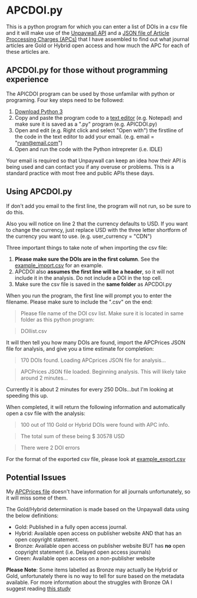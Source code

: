 # APCDOI.py
This is a python program for which you can enter a list of DOIs in a csv file and it will make use of the [Unpaywall API](http://unpaywall.org/api/v2) and a [JSON file of Article Proccessing Charges (APCs)](https://github.com/ryregier/APCPrices) that I have assembled to find out what journal articles are Gold or Hybrid open access and how much the APC for each of these articles are.

## APCDOI.py for those without programming experience

The APICDOI program can be used by those unfamilar with python or programing. Four key steps need to be followed:
  1. [Download Python 3](https://www.python.org/downloads/)
  2. Copy and paste the program code to a [text editor](https://en.wikipedia.org/wiki/Text_editor) (e.g. Notepad) and make sure it is saved as a ".py" program (e.g. APICDOI.py)
  3. Open and edit (e.g. Right click and select "Open with") the firstline of the code in the text editor to add your email. (e.g. email = "ryan@email.com")
  4. Open and run the code with the Python intrepreter (i.e. IDLE)
  
Your email is required so that Unpaywall can keep an idea how their API is being used and can contact you if any overuse or problems. This is a standard practice with most free and public APIs these days.

## Using APCDOI.py
If don't add you email to the first line, the program will not run, so be sure to do this.

Also you will notice on line 2 that the currency defaults to USD. If you want to change the currency, just replace USD with the three letter shortform of the currency you want to use. (e.g. user_currency = "CDN")

Three important things to take note of when importing the csv file:
  1. **Please make sure the DOIs are in the first column**. See the [example_import.csv](https://github.com/ryregier/APCDOI/blob/master/example_import.csv) for an example.
  2. APCDOI also **assumes the first line will be a header**, so it will not include it in the analysis. Do not include a DOI in the top cell.
  3. Make sure the csv file is saved in the **same folder** as APCDOI.py
  
When you run the program, the first line will prompt you to enter the filename. Please make sure to include the ".csv" on the end:
  >Please file name of the DOI csv list. Make sure it is located in same folder as this python program:
  
  > DOIlist.csv

It will then tell you how many DOIs are found, import the APCPrices JSON file for analysis, and give you a time estimate for completion:
  > 170 DOIs found. Loading APCprices JSON file for analysis...
  
  > APCPrices JSON file loaded. Beginning analysis. This will likely take around 2 minutes...
  
Currently it is about 2 minutes for every 250 DOIs...but I'm looking at speeding this up.

When completed, it will return the following information and automatically open a csv file with the analysis:
  > 100 out of 110 Gold or Hybrid DOIs were found with APC info.
  
  > The total sum of these being $ 30578 USD
  
  > There were 2 DOI errors
 
 For the format of the exported csv file, please look at [example_export.csv](https://github.com/ryregier/APCDOI/blob/master/example_export.csv)
 
## Potential Issues
My [APCPrices file](https://github.com/ryregier/APCPrices) doesn't have information for all journals unfortunately, so it will miss some of them.

The Gold/Hybrid determination is made based on the Unpaywall data using the below definitions:
- Gold: Published in a fully open access journal.
- Hybrid: Available open access on publisher website AND that has an open copyright statement.
- Bronze: Available open access on publisher website BUT has **no** open copyright statement (i.e. Delayed open access journals)
- Green: Available open access on a non-publisher website

**Please Note**: Some items labelled as Bronze may actually be Hybrid or Gold, unfortunately there is no way to tell for sure based on the metadata available. For more information about the struggles with Bronze OA I suggest reading [this study](https://peerj.com/articles/4375/)
